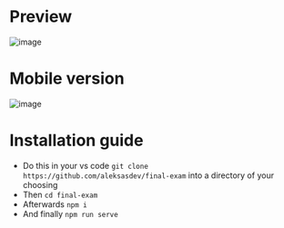 # Preview
![image](https://user-images.githubusercontent.com/23456490/218326667-6941ed8c-00aa-4319-9623-fb1bb7d87930.png)
# Mobile version
![image](https://user-images.githubusercontent.com/23456490/218326758-39d24849-e26e-4f51-997f-7039c077703a.png)
# Installation guide
- Do this in your vs code ```git clone https://github.com/aleksasdev/final-exam``` into a directory of your choosing
- Then ```cd final-exam```
- Afterwards ```npm i```
- And finally ```npm run serve```
